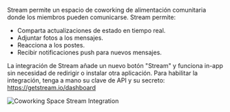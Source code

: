 Stream permite un espacio de coworking de alimentación comunitaria donde los miembros pueden comunicarse. Stream permite:

- Comparta actualizaciones de estado en tiempo real.
- Adjuntar fotos a los mensajes.
- Reacciona a los postes.
- Recibir notificaciones push para nuevos mensajes.

La integración de Stream añade un nuevo botón "Stream" y funciona in-app sin necesidad de redirigir o instalar otra aplicación. Para habilitar la integración, tenga a mano su clave de API y su secreto: https://getstream.io/dashboard

![Coworking Space Stream Integration](https://d7ccq1i35b0cj.cloudfront.net/andcards-stream-main-light-en-1920-1200.png)
